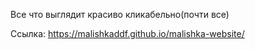 Все что выглядит красиво кликабельно(почти все)

Ссылка: https://malishkaddf.github.io/malishka-website/
